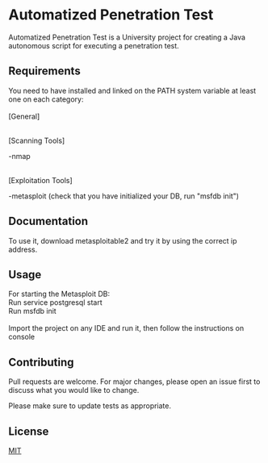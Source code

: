 # Automatized Penetration Test

Automatized Penetration Test is a University project for creating a Java autonomous script for executing a penetration test.

## Requirements

You need to have installed and linked on the PATH system variable at least one on each category:
<br/>
<br/>
[General]
<br/>

<br/>
[Scanning Tools]
<br/>

-nmap

<br/>
[Exploitation Tools]
<br/>

-metasploit (check that you have initialized your DB, run "msfdb init")

## Documentation
To use it, download metasploitable2 and try it by using the correct ip address.

## Usage

For starting the Metasploit DB:<br/>
Run service postgresql start<br/>
Run msfdb init<br/><br/>
Import the project on any IDE and run it, then follow the instructions on console<br/>

## Contributing

Pull requests are welcome. For major changes, please open an issue first to discuss what you would like to change.<br/>

Please make sure to update tests as appropriate.

## License

[MIT](https://choosealicense.com/licenses/mit/)
